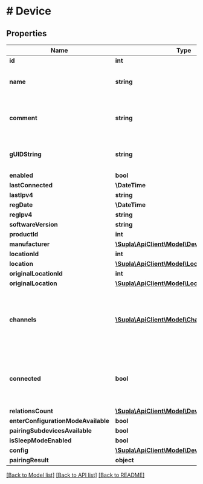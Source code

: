 # # Device

## Properties

Name | Type | Description | Notes
------------ | ------------- | ------------- | -------------
**id** | **int** | Identifier | [optional]
**name** | **string** | Device name set in the firmware. | [optional]
**comment** | **string** | Device caption / comment given by the user. | [optional]
**gUIDString** | **string** | Unique device identifier (GUID). | [optional]
**enabled** | **bool** |  | [optional]
**lastConnected** | **\DateTime** |  | [optional]
**lastIpv4** | **string** |  | [optional]
**regDate** | **\DateTime** |  | [optional]
**regIpv4** | **string** |  | [optional]
**softwareVersion** | **string** |  | [optional]
**productId** | **int** |  | [optional]
**manufacturer** | [**\Supla\ApiClient\Model\DeviceManufacturer**](DeviceManufacturer.md) |  | [optional]
**locationId** | **int** |  | [optional]
**location** | [**\Supla\ApiClient\Model\Location**](Location.md) |  | [optional]
**originalLocationId** | **int** |  | [optional]
**originalLocation** | [**\Supla\ApiClient\Model\Location**](Location.md) |  | [optional]
**channels** | [**\Supla\ApiClient\Model\Channel[]**](Channel.md) | Channels that belongs to this device, if requested by the &#x60;include&#x60; param | [optional]
**connected** | **bool** | Whether the device is now connected to the SUPLA Server. | [optional]
**relationsCount** | [**\Supla\ApiClient\Model\DeviceRelationsCount**](DeviceRelationsCount.md) |  | [optional]
**enterConfigurationModeAvailable** | **bool** |  | [optional]
**pairingSubdevicesAvailable** | **bool** |  | [optional]
**isSleepModeEnabled** | **bool** |  | [optional]
**config** | [**\Supla\ApiClient\Model\DeviceConfig**](DeviceConfig.md) |  | [optional]
**pairingResult** | **object** |  | [optional]

[[Back to Model list]](../../README.md#models) [[Back to API list]](../../README.md#endpoints) [[Back to README]](../../README.md)
